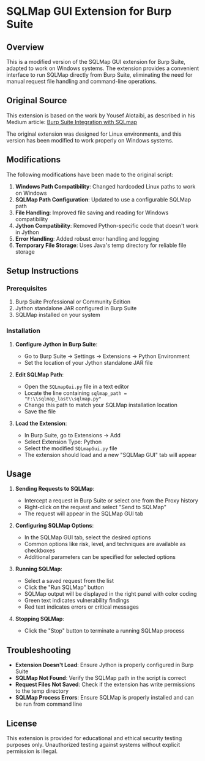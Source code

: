 # SQLMap GUI Extension for Burp Suite

## Overview
This is a modified version of the SQLMap GUI extension for Burp Suite, adapted to work on Windows systems. The extension provides a convenient interface to run SQLMap directly from Burp Suite, eliminating the need for manual request file handling and command-line operations.

## Original Source
This extension is based on the work by Yousef Alotaibi, as described in his Medium article:
[Burp Suite Integration with SQLmap](https://medium.com/@YousefAlotaibi/burp-suite-integration-with-sqlmap-8ee7c65e2a1e)

The original extension was designed for Linux environments, and this version has been modified to work properly on Windows systems.

## Modifications
The following modifications have been made to the original script:

1. **Windows Path Compatibility**: Changed hardcoded Linux paths to work on Windows
2. **SQLMap Path Configuration**: Updated to use a configurable SQLMap path
3. **File Handling**: Improved file saving and reading for Windows compatibility
4. **Jython Compatibility**: Removed Python-specific code that doesn't work in Jython
5. **Error Handling**: Added robust error handling and logging
6. **Temporary File Storage**: Uses Java's temp directory for reliable file storage

## Setup Instructions

### Prerequisites
1. Burp Suite Professional or Community Edition
2. Jython standalone JAR configured in Burp Suite
3. SQLMap installed on your system

### Installation

1. **Configure Jython in Burp Suite**:
   - Go to Burp Suite → Settings → Extensions → Python Environment
   - Set the location of your Jython standalone JAR file

2. **Edit SQLMap Path**:
   - Open the `SQLmapGui.py` file in a text editor
   - Locate the line containing `sqlmap_path = "F:\\sqlmap_last\\sqlmap.py"`
   - Change this path to match your SQLMap installation location
   - Save the file

3. **Load the Extension**:
   - In Burp Suite, go to Extensions → Add
   - Select Extension Type: Python
   - Select the modified `SQLmapGui.py` file
   - The extension should load and a new "SQLMap GUI" tab will appear

## Usage

1. **Sending Requests to SQLMap**:
   - Intercept a request in Burp Suite or select one from the Proxy history
   - Right-click on the request and select "Send to SQLMap"
   - The request will appear in the SQLMap GUI tab

2. **Configuring SQLMap Options**:
   - In the SQLMap GUI tab, select the desired options
   - Common options like risk, level, and techniques are available as checkboxes
   - Additional parameters can be specified for selected options

3. **Running SQLMap**:
   - Select a saved request from the list
   - Click the "Run SQLMap" button
   - SQLMap output will be displayed in the right panel with color coding
   - Green text indicates vulnerability findings
   - Red text indicates errors or critical messages

4. **Stopping SQLMap**:
   - Click the "Stop" button to terminate a running SQLMap process

## Troubleshooting

- **Extension Doesn't Load**: Ensure Jython is properly configured in Burp Suite
- **SQLMap Not Found**: Verify the SQLMap path in the script is correct
- **Request Files Not Saved**: Check if the extension has write permissions to the temp directory
- **SQLMap Process Errors**: Ensure SQLMap is properly installed and can be run from command line

## License
This extension is provided for educational and ethical security testing purposes only. Unauthorized testing against systems without explicit permission is illegal.
